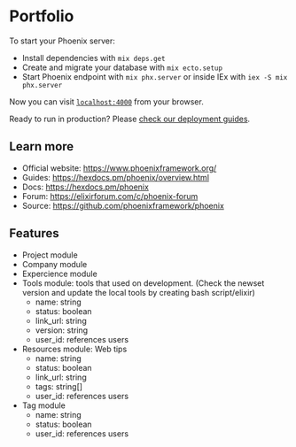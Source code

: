 # Portfolio

To start your Phoenix server:

- Install dependencies with `mix deps.get`
- Create and migrate your database with `mix ecto.setup`
- Start Phoenix endpoint with `mix phx.server` or inside IEx with `iex -S mix phx.server`

Now you can visit [`localhost:4000`](http://localhost:4000) from your browser.

Ready to run in production? Please [check our deployment guides](https://hexdocs.pm/phoenix/deployment.html).

## Learn more

- Official website: https://www.phoenixframework.org/
- Guides: https://hexdocs.pm/phoenix/overview.html
- Docs: https://hexdocs.pm/phoenix
- Forum: https://elixirforum.com/c/phoenix-forum
- Source: https://github.com/phoenixframework/phoenix

## Features

- Project module
- Company module
- Expercience module
- Tools module: tools that used on development. (Check the newset version and update the local tools by creating bash script/elixir)
  - name: string
  - status: boolean
  - link_url: string
  - version: string
  - user_id: references users
- Resources module: Web tips
  - name: string
  - status: boolean
  - link_url: string
  - tags: string[]
  - user_id: references users
- Tag module
  - name: string
  - status: boolean
  - user_id: references users

